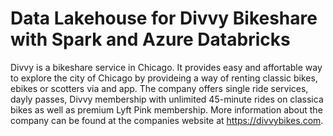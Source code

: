 # Data Lakehouse for Divvy Bikeshare with Spark and Azure Databricks
Divvy is a bikeshare service in Chicago.  It provides easy and affortable way to explore the city of Chicago by provideing a way of renting classic bikes, ebikes or scotters via and app.  The company offers single ride services, dayly passes, Divvy membership 
with unlimited 45-minute rides on classica bikes as well as premium Lyft Pink membership. More information about the company can be found at the companies website at https://divvybikes.com.
